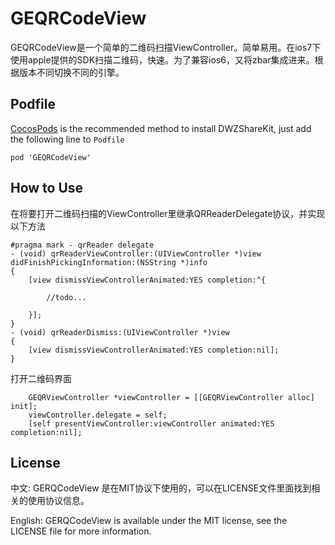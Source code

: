 GEQRCodeView
===============

GEQRCodeView是一个简单的二维码扫描ViewController。简单易用。在ios7下使用apple提供的SDK扫描二维码，快速。为了兼容ios6，又将zbar集成进来。根据版本不同切换不同的引擎。


## Podfile
[CocosPods](http://cocosPods.org) is the recommended method to install DWZShareKit, just add the following line to `Podfile`

```
pod 'GEQRCodeView'
```

## How to Use
在将要打开二维码扫描的ViewController里继承QRReaderDelegate协议，并实现以下方法

```objc
#pragma mark - qrReader delegate
- (void) qrReaderViewController:(UIViewController *)view didFinishPickingInformation:(NSString *)info
{
    [view dismissViewControllerAnimated:YES completion:^{
        
        //todo...
        
    }];
}
- (void) qrReaderDismiss:(UIViewController *)view
{
    [view dismissViewControllerAnimated:YES completion:nil];
}

```

打开二维码界面
```objc
    GEQRViewController *viewController = [[GEQRViewController alloc] init];
    viewController.delegate = self;
    [self presentViewController:viewController animated:YES completion:nil];
```

## License

中文: GERQCodeView 是在MIT协议下使用的，可以在LICENSE文件里面找到相关的使用协议信息。

English: GERQCodeView is available under the MIT license, see the LICENSE file for more information.
